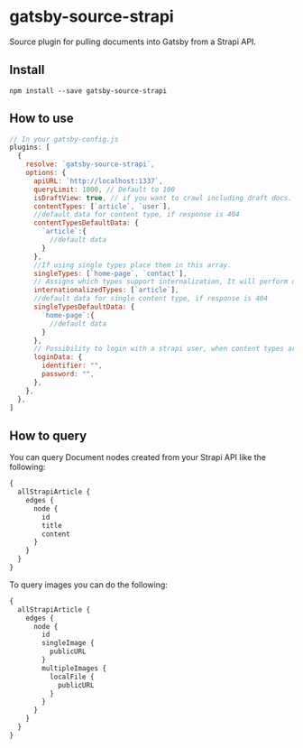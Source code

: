 # gatsby-source-strapi

Source plugin for pulling documents into Gatsby from a Strapi API.

## Install

`npm install --save gatsby-source-strapi`

## How to use

```javascript
// In your gatsby-config.js
plugins: [
  {
    resolve: `gatsby-source-strapi`,
    options: {
      apiURL: `http://localhost:1337`,
      queryLimit: 1000, // Default to 100
      isDraftView: true, // if you want to crawl including draft docs. set true (default: false)
      contentTypes: [`article`, `user`],
      //default data for content type, if response is 404
      contentTypesDefaultData: {
        `article`:{
          //default data
        }
      },
      //If using single types place them in this array.
      singleTypes: [`home-page`, `contact`],
      // Assigns which types support internalization, It will perform query data from all locales.
      internationalizedTypes: [`article`],
      //default data for single content type, if response is 404
      singleTypesDefaultData: {
        `home-page`:{
          //default data
        }
      },
      // Possibility to login with a strapi user, when content types are not publically available (optional).
      loginData: {
        identifier: "",
        password: "",
      },
    },
  },
]
```

## How to query

You can query Document nodes created from your Strapi API like the following:

```graphql
{
  allStrapiArticle {
    edges {
      node {
        id
        title
        content
      }
    }
  }
}
```

To query images you can do the following:

```graphql
{
  allStrapiArticle {
    edges {
      node {
        id
        singleImage {
          publicURL
        }
        multipleImages {
          localFile {
            publicURL
          }
        }
      }
    }
  }
}
```
